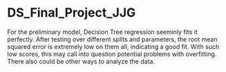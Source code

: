 # DS_Final_Project_JJG
For the preliminary model, Decision Tree regression seeminly fits it perfectly. After testing over different splits and parameters, the root mean squared error is extremely low on them all, indicating a good fit.
With such low scores, this may call into question potential problems with overfitting. There also could be other ways to analyze the data.
